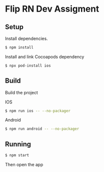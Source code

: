 # Flip RN Dev Assigment

## Setup
Install dependencies.
```bash
$ npm install 
```

Install and link Cocoapods dependency
```bash
$ npx pod-install ios
```

## Build 
Build the project

IOS
```bash
$ npm run ios -- --no-packager
```

Android
```bash
$ npm run android -- --no-packager
```

## Running
```bash
$ npm start
```

Then open the app
